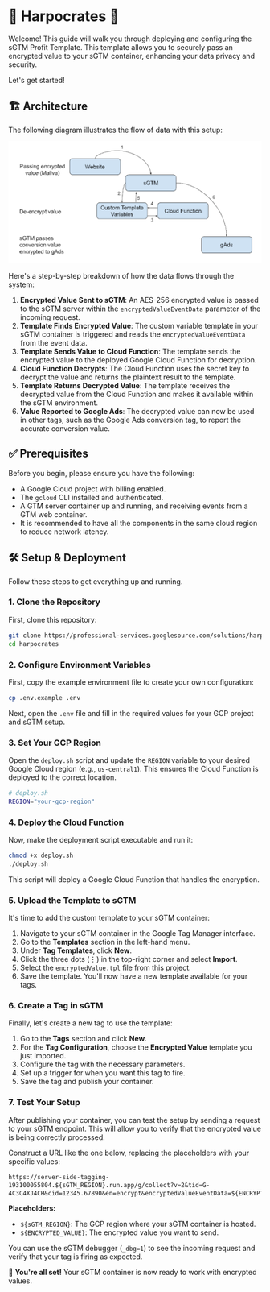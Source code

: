 # 🚀 Harpocrates 🚀

Welcome! This guide will walk you through deploying and configuring the sGTM Profit Template. This template allows you to securely pass an encrypted value to your sGTM container, enhancing your data privacy and security.

Let's get started!

## 🏗️ Architecture

The following diagram illustrates the flow of data with this setup:

![Architecture Diagram](./assets/diagram.png)

Here's a step-by-step breakdown of how the data flows through the system:

1.  **Encrypted Value Sent to sGTM**: An AES-256 encrypted value is passed to the sGTM server within the `encryptedValueEventData` parameter of the incoming request.
2.  **Template Finds Encrypted Value**: The custom variable template in your sGTM container is triggered and reads the `encryptedValueEventData` from the event data.
3.  **Template Sends Value to Cloud Function**: The template sends the encrypted value to the deployed Google Cloud Function for decryption.
4.  **Cloud Function Decrypts**: The Cloud Function uses the secret key to decrypt the value and returns the plaintext result to the template.
5.  **Template Returns Decrypted Value**: The template receives the decrypted value from the Cloud Function and makes it available within the sGTM environment.
6.  **Value Reported to Google Ads**: The decrypted value can now be used in other tags, such as the Google Ads conversion tag, to report the accurate conversion value.



## ✅ Prerequisites

Before you begin, please ensure you have the following:

*   A Google Cloud project with billing enabled.
*   The `gcloud` CLI installed and authenticated.
*   A GTM server container up and running, and receiving events from a GTM web container.
*   It is recommended to have all the components in the same cloud region to reduce network latency.

## 🛠️ Setup & Deployment

Follow these steps to get everything up and running.

### 1. Clone the Repository

First, clone this repository:

```bash
git clone https://professional-services.googlesource.com/solutions/harpocrates
cd harpocrates
```

### 2. Configure Environment Variables

First, copy the example environment file to create your own configuration:

```bash
cp .env.example .env
```

Next, open the `.env` file and fill in the required values for your GCP project and sGTM setup.

### 3. Set Your GCP Region

Open the `deploy.sh` script and update the `REGION` variable to your desired Google Cloud region (e.g., `us-central1`). This ensures the Cloud Function is deployed to the correct location.

```bash
# deploy.sh
REGION="your-gcp-region"
```

### 4. Deploy the Cloud Function

Now, make the deployment script executable and run it:

```bash
chmod +x deploy.sh
./deploy.sh
```

This script will deploy a Google Cloud Function that handles the encryption.

### 5. Upload the Template to sGTM

It's time to add the custom template to your sGTM container:

1.  Navigate to your sGTM container in the Google Tag Manager interface.
2.  Go to the **Templates** section in the left-hand menu.
3.  Under **Tag Templates**, click **New**.
4.  Click the three dots (⋮) in the top-right corner and select **Import**.
5.  Select the `encryptedValue.tpl` file from this project.
6.  Save the template. You'll now have a new template available for your tags.

### 6. Create a Tag in sGTM

Finally, let's create a new tag to use the template:

1.  Go to the **Tags** section and click **New**.
2.  For the **Tag Configuration**, choose the **Encrypted Value** template you just imported.
3.  Configure the tag with the necessary parameters.
4.  Set up a trigger for when you want this tag to fire.
5.  Save the tag and publish your container.

### 7. Test Your Setup

After publishing your container, you can test the setup by sending a request to your sGTM endpoint. This will allow you to verify that the encrypted value is being correctly processed.

Construct a URL like the one below, replacing the placeholders with your specific values:

```
https://server-side-tagging-193100055804.${sGTM_REGION}.run.app/g/collect?v=2&tid=G-4C3C4XJ4CH&cid=12345.67890&en=encrypt&encryptedValueEventData=${ENCRYPTED_VALUE}%3D%3D&_dbg=1
```

**Placeholders:**

*   `${sGTM_REGION}`: The GCP region where your sGTM container is hosted.
*   `${ENCRYPTED_VALUE}`: The encrypted value you want to send.

You can use the sGTM debugger (`_dbg=1`) to see the incoming request and verify that your tag is firing as expected.

🎉 **You're all set!** Your sGTM container is now ready to work with encrypted values.
